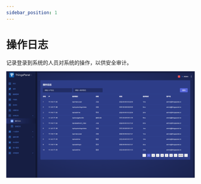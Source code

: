 ```yaml
---
sidebar_position: 1
---
```


# 操作日志

记录登录到系统的人员对系统的操作，以供安全审计。

![登录到系统的人员对系统进行的操作](../../img/operation_log.png)